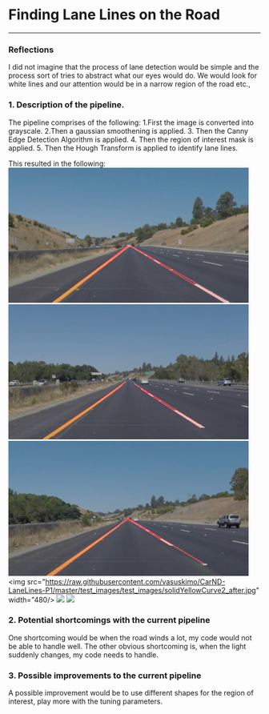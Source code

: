 # **Finding Lane Lines on the Road** 

---

### Reflections

I did not imagine that the process of lane detection would be simple and the process sort of tries to abstract what our eyes would do.
We would look for white lines and our attention would be in a narrow region of the road etc.,

### 1. Description of the pipeline. 

The pipeline comprises of the following:
1.First the image is converted into grayscale.
2.Then a gaussian smoothening is applied.
3. Then the Canny Edge Detection Algorithm is applied.
4. Then the region of interest mask is applied.
5. Then the Hough Transform is applied to identify lane lines.


This resulted in the following:
<img src="https://raw.githubusercontent.com/vasuskimo/CarND-LaneLines-P1/master/test_images/whiteCarLaneSwitch_after.jpg" width="480" />
<img src="https://raw.githubusercontent.com/vasuskimo/CarND-LaneLines-P1/master/test_images/solidYellowLeft_after.jpg" width="480" />
<img src="https://raw.githubusercontent.com/vasuskimo/CarND-LaneLines-P1/master/test_images/solidYellowCurve_after.jpg" width="480" />
<img src="https://raw.githubusercontent.com/vasuskimo/CarND-LaneLines-P1/master/test_images/test_images/solidYellowCurve2_after.jpg" width="480/>
<img src="https://raw.githubusercontent.com/vasuskimo/CarND-LaneLines-P1/master/test_images/test_images/solidWhiteRight_after.jpg" width="480"/>
<img src="https://raw.githubusercontent.com/vasuskimo/CarND-LaneLines-P1/master/test_images/test_images/solidWhiteCurve_after.jpg" width="480"/>

### 2. Potential shortcomings with the current pipeline


One shortcoming would be when the road winds a lot, my code would not be able to handle well.
The other obvious shortcoming is, when the light suddenly changes, my code needs to handle.


### 3. Possible improvements to the current pipeline

A possible improvement would be to use different shapes for the region of interest, play more with the tuning parameters. 

